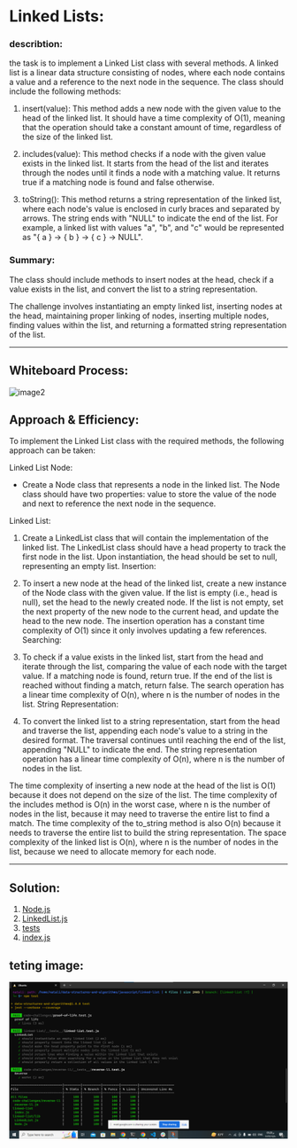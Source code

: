 # Linked Lists:
### describtion: 
the task is to implement a Linked List class with several methods. A linked list is a linear data structure consisting of nodes, where each node contains a value and a reference to the next node in the sequence. The class should include the following methods:
1. insert(value): This method adds a new node with the given value to the head of the linked list. It should have a time complexity of O(1), meaning that the operation should take a constant amount of time, regardless of the size of the linked list.

2. includes(value): This method checks if a node with the given value exists in the linked list. It starts from the head of the list and iterates through the nodes until it finds a node with a matching value. It returns true if a matching node is found and false otherwise.

3. toString(): This method returns a string representation of the linked list, where each node's value is enclosed in curly braces and separated by arrows. The string ends with "NULL" to indicate the end of the list. For example, a linked list with values "a", "b", and "c" would be represented as "{ a } -> { b } -> { c } -> NULL".

### Summary:
 The class should include methods to insert nodes at the head, check if a value exists in the list, and convert the list to a string representation.

The challenge involves instantiating an empty linked list, inserting nodes at the head, maintaining proper linking of nodes, inserting multiple nodes, finding values within the list, and returning a formatted string representation of the list.
___________________________________________________________________________________________________________
## Whiteboard Process:

![image2](https://i.ibb.co/DDdY1X4/Whiteboard.jpg)

## Approach & Efficiency:
To implement the Linked List class with the required methods, the following approach can be taken:

Linked List Node:
- Create a Node class that represents a node in the linked list.
The Node class should have two properties: value to store the value of the node and next to reference the next node in the sequence.

Linked List:
1. Create a LinkedList class that will contain the implementation of the linked list.
The LinkedList class should have a head property to track the first node in the list.
Upon instantiation, the head should be set to null, representing an empty list.
Insertion:

2. To insert a new node at the head of the linked list, create a new instance of the Node class with the given value.
If the list is empty (i.e., head is null), set the head to the newly created node.
If the list is not empty, set the next property of the new node to the current head, and update the head to the new node.
The insertion operation has a constant time complexity of O(1) since it only involves updating a few references.
Searching:

3. To check if a value exists in the linked list, start from the head and iterate through the list, comparing the value of each node with the target value.
If a matching node is found, return true.
If the end of the list is reached without finding a match, return false.
The search operation has a linear time complexity of O(n), where n is the number of nodes in the list.
String Representation:

4. To convert the linked list to a string representation, start from the head and traverse the list, appending each node's value to a string in the desired format.
The traversal continues until reaching the end of the list, appending "NULL" to indicate the end.
The string representation operation has a linear time complexity of O(n), where n is the number of nodes in the list.

The time complexity of inserting a new node at the head of the list is O(1) because it does not depend on the size of the list. The time complexity of the includes method is O(n) in the worst case, where n is the number of nodes in the list, because it may need to traverse the entire list to find a match. The time complexity of the to_string method is also O(n) because it needs to traverse the entire list to build the string representation.
The space complexity of the linked list is O(n), where n is the number of nodes in the list, because we need to allocate memory for each node.
_________________________________________________________________________________________________________
## Solution:
1. [Node.js](./lib/Node.js)
2. [LinkedList.js](./lib/LinkedList.js)
3. [tests](./__tests__/linked-list.test.js)
4. [index.js](./index.js)

## teting image:

![image1](./tests.png)


